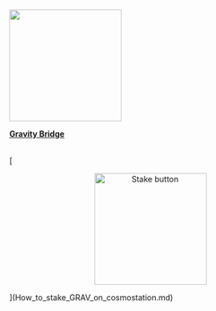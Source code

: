 # <p align="center">
  <img width="200" src="https://user-images.githubusercontent.com/95366163/153456547-2019f773-6f78-4365-8f6f-84e958401a39.png">
</p>


[**Gravity Bridge**](https://www.gravitybridge.net/) 
<br>
<br>

[<p align="center">
  <img width="200" alt="Stake button" src="https://user-images.githubusercontent.com/95366163/153464867-ef068068-5d45-4054-ad57-86064dc82f36.png">
</p>](How_to_stake_GRAV_on_cosmostation.md)
